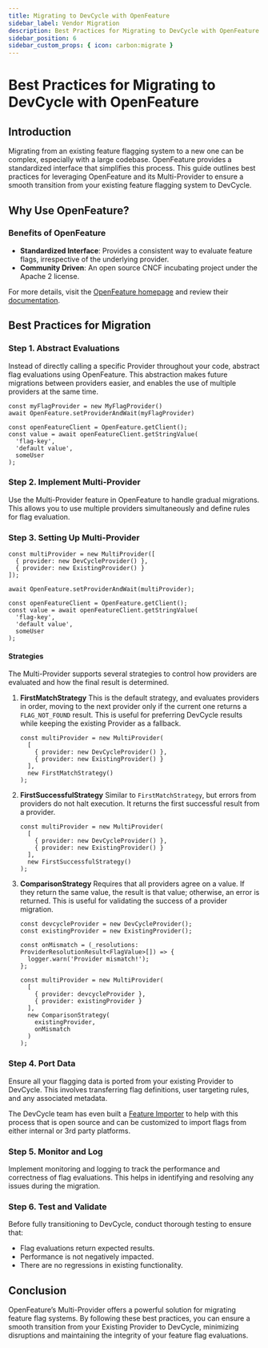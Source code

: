 ```yaml
---
title: Migrating to DevCycle with OpenFeature
sidebar_label: Vendor Migration
description: Best Practices for Migrating to DevCycle with OpenFeature
sidebar_position: 6
sidebar_custom_props: { icon: carbon:migrate }
---
```

# Best Practices for Migrating to DevCycle with OpenFeature

## Introduction

Migrating from an existing feature flagging system to a new one can be complex, especially with a large codebase. OpenFeature provides a standardized interface that simplifies this process. This guide outlines best practices for leveraging OpenFeature and its Multi-Provider to ensure a smooth transition from your existing feature flagging system to DevCycle.

## Why Use OpenFeature?

### Benefits of OpenFeature

- **Standardized Interface**: Provides a consistent way to evaluate feature flags, irrespective of the underlying provider.
- **Community Driven**: An open source CNCF incubating project under the Apache 2 license.

For more details, visit the [OpenFeature homepage](https://openfeature.dev) and review their [documentation](https://openfeature.dev/docs/reference/intro/).

## Best Practices for Migration

### Step 1. Abstract Evaluations

Instead of directly calling a specific Provider throughout your code, abstract flag evaluations using OpenFeature. This abstraction makes future migrations between providers easier, and enables the use of multiple providers at the same time.

```tsx
const myFlagProvider = new MyFlagProvider()
await OpenFeature.setProviderAndWait(myFlagProvider)

const openFeatureClient = OpenFeature.getClient();
const value = await openFeatureClient.getStringValue(
  'flag-key', 
  'default value', 
  someUser
);
```

### Step 2. Implement Multi-Provider

Use the Multi-Provider feature in OpenFeature to handle gradual migrations. This allows you to use multiple providers simultaneously and define rules for flag evaluation.

### Step 3. Setting Up Multi-Provider

```tsx
const multiProvider = new MultiProvider([
  { provider: new DevCycleProvider() },
  { provider: new ExistingProvider() }
]);

await OpenFeature.setProviderAndWait(multiProvider);

const openFeatureClient = OpenFeature.getClient();
const value = await openFeatureClient.getStringValue(
  'flag-key', 
  'default value', 
  someUser
);
```

#### Strategies

The Multi-Provider supports several strategies to control how providers are evaluated and how the final result is determined.

1. **FirstMatchStrategy**
This is the default strategy, and evaluates providers in order, moving to the next provider only if the current one returns a `FLAG_NOT_FOUND` result. This is useful for preferring DevCycle results while keeping the existing Provider as a fallback.
   ```tsx
   const multiProvider = new MultiProvider(
     [
       { provider: new DevCycleProvider() },
       { provider: new ExistingProvider() }
     ],
     new FirstMatchStrategy()
   );
   ```

2. **FirstSuccessfulStrategy**
Similar to `FirstMatchStrategy`, but errors from providers do not halt execution. It returns the first successful result from a provider.
   ```tsx
   const multiProvider = new MultiProvider(
     [
       { provider: new DevCycleProvider() },
       { provider: new ExistingProvider() }
     ],
     new FirstSuccessfulStrategy()
   );
   ```

3. **ComparisonStrategy**
Requires that all providers agree on a value. If they return the same value, the result is that value; otherwise, an error is returned. This is useful for validating the success of a provider migration.
   ```tsx
   const devcycleProvider = new DevCycleProvider();
   const existingProvider = new ExistingProvider();

   const onMismatch = (_resolutions: ProviderResolutionResult<FlagValue>[]) => {
     logger.warn('Provider mismatch!');
   };

   const multiProvider = new MultiProvider(
     [
       { provider: devcycleProvider },
       { provider: existingProvider }
     ],
     new ComparisonStrategy(
       existingProvider,
       onMismatch
     )
   );
   ```

### Step 4. Port Data

Ensure all your flagging data is ported from your existing Provider to DevCycle. This involves transferring flag definitions, user targeting rules, and any associated metadata.

The DevCycle team has even built a [Feature Importer](https://docs.devcycle.com/integrations/feature-importer) to help with this process that is open source and can be customized to import flags from either internal or 3rd party platforms.

### Step 5. Monitor and Log

Implement monitoring and logging to track the performance and correctness of flag evaluations. This helps in identifying and resolving any issues during the migration.

### Step 6. Test and Validate

Before fully transitioning to DevCycle, conduct thorough testing to ensure that:

- Flag evaluations return expected results.
- Performance is not negatively impacted.
- There are no regressions in existing functionality.

## Conclusion

OpenFeature’s Multi-Provider offers a powerful solution for migrating feature flag systems. By following these best practices, you can ensure a smooth transition from your Existing Provider to DevCycle, minimizing disruptions and maintaining the integrity of your feature flag evaluations.
